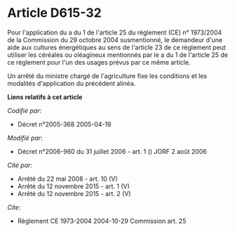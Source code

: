 # Article D615-32

Pour l'application du a du 1 de l'article 25 du règlement (CE) n° 1973/2004 de la Commission du 29 octobre 2004 susmentionné,
le demandeur d'une aide aux cultures énergétiques au sens de l'article 23 de ce règlement peut utiliser les céréales ou
oléagineux mentionnés par le a du 1 de l'article 25 de ce règlement pour l'un des usages prévus par ce même article.

Un arrêté du ministre chargé de l'agriculture fixe les conditions et les modalités d'application du précédent alinéa.

**Liens relatifs à cet article**

_Codifié par_:

  - Décret n°2005-368 2005-04-19

_Modifié par_:

  - Décret n°2006-960 du 31 juillet 2006 - art. 1 () JORF 2 août 2006

_Cité par_:

  - Arrêté du 22 mai 2008 - art. 10 (V)
  - Arrêté du 12 novembre 2015 - art. 1 (V)
  - Arrêté du 12 novembre 2015 - art. 2 (V)

_Cite_:

  - Règlement CE 1973-2004 2004-10-29 Commission art. 25
